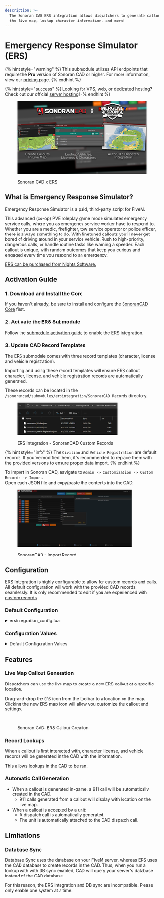 ```yaml
---
description: >-
  The Sonoran CAD ERS integration allows dispatchers to generate callouts from
  the live map, lookup character information, and more!
---
```


# Emergency Response Simulator (ERS)

{% hint style="warning" %}
This submodule utilizes API endpoints that require the **Pro** version of Sonoran CAD or higher. For more information, view our [pricing ](../../../../pricing/faq/)page.
{% endhint %}

{% hint style="success" %}
Looking for VPS, web, or dedicated hosting? Check out our official [server hosting](broken-reference)!
{% endhint %}

<figure><img src="../../../../.gitbook/assets/ERS (1).png" alt=""><figcaption><p>Sonoran CAD x ERS</p></figcaption></figure>

## What is Emergency Response Simulator?

Emergency Response Simulator is a paid, third-party script for FiveM.

This advanced (co-op) PVE roleplay game mode simulates emergency service calls, where you as emergency service worker have to respond to. Whether you are a medic, firefighter, tow service operator or police officer, there is always something to do. With finetuned callouts you’ll never get bored of driving around in your service vehicle. Rush to high-priority, dangerous calls, or handle routine tasks like warning a speeder. Each callout is unique, with random outcomes that keep you curious and engaged every time you respond to an emergency.

[ERS can be purchased from Nights Software.](https://store.nights-software.com/category/ersgamemode)

## Activation Guide

### 1. Download and Install the Core

If you haven't already, be sure to install and configure the [SonoranCAD Core](../) first.

### 2. Activate the ERS Submodule

Follow the [submodule activation guide](../submodule-configuration/#activating-a-submodule) to enable the ERS integration.

### 3. Update CAD Record Templates

The ERS submodule comes with three record templates (character, license and vehicle registration).

Importing and using these record templates will ensure ERS callout character, license, and vehicle registration records are automatically generated.

These records can be located in the `/sonorancad/submodules/ersintegration/SonoranCAD Records` directory.&#x20;

<figure><img src="../../../../.gitbook/assets/image (63).png" alt="" width="328"><figcaption><p>ERS Integration - SonoranCAD Custom Records</p></figcaption></figure>

{% hint style="info" %}
The `Civilian` and `Vehicle Registration` are default records. If you've modified them, it's recommended to replace them with the provided versions to ensure proper data import.
{% endhint %}

To import in Sonoran CAD, navigate to `Admin -> Customization -> Custom Records -> Import`.\
Open each JSON file and copy/paste the contents into the CAD.

<figure><img src="../../../../.gitbook/assets/image (64).png" alt="" width="375"><figcaption><p>SonoranCAD - Import Record</p></figcaption></figure>

## Configuration

ERS Integration is highly configurable to allow for custom records and calls. All default configuration will work with the provided CAD records seamlessly. It is only recommended to edit if you are experienced with [custom records](../../../../tutorials/customization/creating-custom-record-and-report-types.md).&#x20;

### Default Configuration

<details>

<summary>ersintegration_config.lua</summary>

```lua
--[[
    Sonoran Plugins

    Plugin Configuration

    Put all needed configuration in this file.
]]
local config = {
    enabled = false,
    pluginName = "ersintegration", -- name your plugin here
    pluginAuthor = "SonoranCAD", -- author
    configVersion = "1.2",
    -- put your configuration options below
    DOBFormat = "en", -- Make sure this matches | en: dd/mm/yyyy | us: mm/dd/yyyy | iso: yyyy/mm/dd
    create911Call = true, -- Create a 911 call when an ERS callout is created
    createEmergencyCall = true, -- Create an emergency call when an ERS callout is accepted
    callPriority = 2, -- Priority of the call created in CAD (1-3) | Only used if createEmergencyCall is true
    callCodes = {
        ['Stolen_motorbike'] = '10-22'
    }, -- Call codes for each ERS callout type | Only used if createEmergencyCall is true
    autoAddCall = true, -- Automatically add members to the call when an ERS callout is accepted
    customRecords = {
        civilianRecordID = 7, -- Record ID for civilian records
        civilianValues = {
            -- Configurable mapping for SonoranCAD replaceValues.
            -- The key is what SonoranCAD expects and the value is either:
            --    • A string that matches a key in pedData, or
            --    • A function that returns a value based on pedData.
            --    • Left side of mapping is the SonoranCAD field mapping ID from Custom Records, right side is the ERS field.
            ["first"] = "FirstName",
            ["last"] = "LastName",
            ["dob"] = "DOB",
            ["age"] = function(pedData)
                return returnAgeFromDobString(pedData.DOB)
            end,
            ["sex"] = "Gender",
            ["residence"] = "Address",
            ["zip"] = "PostalCode",
            ["phone"] = "Phone",
            ["skin"] = "Nationality",
            ["img"] = "ProfilePicture"
            -- Add more keys as needed:
            -- email = "Email"  -- Example: if pedData.Email exists.
        },
        vehicleRegistrationRecordID = 5, -- Record ID for vehicle registration records
        vehicleRegistrationValues = {
            -- Configurable mapping for SonoranCAD replaceValues.
            -- The key is what SonoranCAD expects and the value is either:
            --    • A string that matches a key in pedData, or
            --    • A function that returns a value based on pedData.
            --    • Left side of mapping is the SonoranCAD field mapping ID from Custom Records, right side is the ERS field.
            -- Registration Information
            ["status"] = function(vehicleData)
                if vehicleData.stolen then
                    return "STOLEN"
                elseif not vehicleData.mot then
                    return "EXPIRED"
                else
                    return "VALID"
                end
            end,
            ["_wsakvwigt"] = function(vehicleData)
                if vehicleData.stolen then
                    return "STOLEN"
                elseif not vehicleData.mot then
                    return "EXPIRED"
                else
                    return "VALID"
                end
            end,
            ["_imtoih149"] = function(vehicleData)
                return os.date("%m/%d/%Y", os.time() + (60 * 60 * 24 * 365)) -- +1 year from now
            end,
            -- Civilian Information
            ["first"] = function(vehicleData)
                return vehicleData.owner_name:match("^(%S+)")
            end,
            ["last"] = function(vehicleData)
                return vehicleData.owner_name:match("%s(.+)$")
            end,
            -- Vehicle Information
            ["plate"] = "license_plate",
            ["model"] = "model",
            ["color"] = function(vehicleData)
                if vehicleData.color_secondary and vehicleData.color_secondary ~= "" then
                    return vehicleData.color .. ", " .. vehicleData.color_secondary
                else
                    return vehicleData.color
                end
            end,
            ["year"] = "build_year",
            ["type"] = function(vehicleData)
                local classMap = {
                    [0] = "SEDAN", [1] = "SEDAN", [2] = "SUV", [3] = "SUV",
                    [4] = "COUPE", [5] = "COUPE", [6] = "OFFROAD", [7] = "TRUCK",
                    [8] = "MOTORCYCLE", [9] = "MARINE", [16] = "AIRCRAFT"
                }
                return classMap[vehicleData.vehicle_class] or "SEDAN"
            end,
        -- Add more keys as needed:
        -- owner = "Owner"  -- Example: if pedData.Owner exists.
        },
        licenseRecordId = 4, -- Record ID for license records
        licenseTypeField = "7eddab31daf4a0182", -- Field ID for license type
        licenseTypeConfigs = {
            DRIVER = {
                type = "DRIVER",
                is_valid = "License_Car_Is_Valid",
                license = "License_Car",
            },
            MOTORCYCLE = {
                type = "MOTORCYCLE",
                is_valid = "License_Bike_Is_Valid",
                license = "License_Bike",
            },
            BOAT = {
                type = "BOAT",
                is_valid = "License_Boat_Is_Valid",
                license = "License_Boat",
            },
            PILOT = {
                type = "PILOT",
                is_valid = "License_Pilot_Is_Valid",
                license = "License_Pilot",
            },
            CDL = {
                type = "CDL",
                is_valid = "License_Truck_Is_Valid",
                license = "License_Truck",
            },
        },
        licenseRecordValues = {
            -- License Information
            ["252c4250da9421cbd"] = function(pedData, ctx)
                return pedData[ctx.is_valid] and "VALID" or "SUSPENDED"
            end,
            ["878766af4964853a7"] = function(pedData, ctx)
                return pedData[ctx.is_valid] and "VALID" or "EXPIRED"
            end,
            ["_54iz1scv7"] = function(pedData, ctx)
                if pedData[ctx.license] == "Expired" then
                    return os.date("%m/%d/%Y", os.time() - (60 * 60 * 24 * math.random(1, 365))) -- Within the last year
                end

                return os.date("%m/%d/%Y", os.time() + (60 * 60 * 24 * math.random(1, 365))) -- Within a year
            end,
            -- Civilian Information
            ["first"] = "FirstName",
            ["last"] = "LastName",
            ["mi"] = "", -- No M.I. mapped
            ["dob"] = "DOB",
            ["age"] = function(pedData)
                return returnAgeFromDobString(pedData.DOB)
            end,
            ["sex"] = "Gender",
            ["residence"] = "Address",
            ["zip"] = "PostalCode",
        },
        boloRecordID = 3, -- Record ID for BOLO records
        boloRecordValues = {
            ['_olgxdruc3'] = 'bolo_description'
        },
        warrantRecordID = 2, -- Record ID for warrant records
        warrantDescription = '_avb6wvgyi', -- Field ID for warrant description
        warrantFlags = '_hlshajq0f' -- Field ID for warrant flags
    }

}

if config.enabled then Config.RegisterPluginConfig(config.pluginName, config) end

function returnAgeFromDobString(dobString)
    local day, month, year

    if config.DOBFormat == "en" then -- dd/mm/yyyy
        day = tonumber(dobString:sub(1,2))
        month = tonumber(dobString:sub(4,5))
        year = tonumber(dobString:sub(7,10))

    elseif config.DOBFormat == "us" then -- mm/dd/yyyy
        month = tonumber(dobString:sub(1,2))
        day = tonumber(dobString:sub(4,5))
        year = tonumber(dobString:sub(7,10))

    elseif config.DOBFormat == "iso" then -- yyyy/mm/dd
        year = tonumber(dobString:sub(1,4))
        month = tonumber(dobString:sub(6,7))
        day = tonumber(dobString:sub(9,10))
    else
        errorLog("Unsupported DOB format: " .. tostring(config.DOBFormat))
    end

    local today = os.date("*t")
    local age = today.year - year

    if today.month < month or (today.month == month and today.day < day) then
        age = age - 1
    end

    return tostring(age)
end

```

</details>

### Configuration Values

<details>

<summary>Default Configuration Values</summary>

<table><thead><tr><th>Value</th><th width="113">Type</th><th>Description</th></tr></thead><tbody><tr><td><code>DOBFormat</code></td><td><code>string</code></td><td>Language code for the DOB format. Available options can be found in the configuration file</td></tr><tr><td><code>create911Call</code></td><td><code>bool</code></td><td>Create a 911 call when an ERS callout is created</td></tr><tr><td><code>createEmergencyCall</code></td><td><code>bool</code></td><td>Create an emergency call when an ERS callout is accepted</td></tr><tr><td><code>callPriority</code></td><td><code>integer</code></td><td>Priority of the call created in CAD (1-3)</td></tr><tr><td><code>callCodes</code></td><td><code>array</code></td><td>Call codes for each ERS callout type. | Left side is the callout ID and right side is the corresponding 10 code</td></tr><tr><td><code>autoAddCall</code></td><td><code>bool</code></td><td>Automatically add members to the call when an ERS callout is accepted</td></tr><tr><td><code>customRecords</code></td><td><code>array</code></td><td>Array of record customization for CAD records. Please see comments in file for more information on record customization</td></tr></tbody></table>

</details>

## Features

### Live Map Callout Generation

Dispatchers can use the live map to create a new ERS callout at a specific location.

Drag-and-drop the `ERS` icon from the toolbar to a location on the map. Clicking the new ERS map icon will allow you customize the callout and settings.

<figure><img src="../../../../.gitbook/assets/b59e7ce6fd99609c128af1b0451865c2.gif" alt="" width="375"><figcaption><p>Sonoran CAD: ERS Callout Creation</p></figcaption></figure>

### Record Lookups

When a callout is first interacted with, character, license, and vehicle records will be generated in the CAD with the information.

This allows lookups in the CAD to be ran.

### Automatic Call Generation

* When a callout is generated in-game, a 911 call will be automatically created in the CAD.
  * 911 calls generated from a callout will display with location on the live map.
* When a callout is accepted by a unit:
  * A dispatch call is automatically generated.
  * The unit is automatically attached to the CAD dispatch call.

## Limitations

### Database Sync

Database Sync uses the database on your FiveM server, whereas ERS uses the CAD database to create records in the CAD. Thus, when you run a lookup with with DB sync enabled, CAD will query your server's database instead of the CAD database.

For this reason, the ERS integration and DB sync are incompatible. Please only enable one system at a time.
